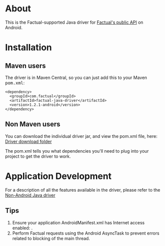 # About

This is the Factual-supported Java driver for [Factual's public API](http://developer.factual.com) on Android.

# Installation

## Maven users

The driver is in Maven Central, so you can just add this to your Maven <tt>pom.xml</tt>:

    <dependency>
      <groupId>com.factual</groupId>
      <artifactId>factual-java-driver</artifactId>
      <version>1.2.1-android</version>
    </dependency>
    
## Non Maven users

You can download the individual driver jar, and view the pom.xml file, here:
[Driver download folder](http://repo1.maven.org/maven2/com/factual/factual-java-driver/1.2.1-android/)

The pom.xml tells you what dependencies you'll need to plug into your project to get the driver to work.

# Application Development

For a description of all the features available in the driver, please refer to the 
[Non-Android Java driver](https://github.com/Factual/factual-java-driver)

## Tips

1. Ensure your application AndroidManifest.xml has Internet access enabled: <uses-permission android:name="android.permission.INTERNET" />.
2. Perform Factual requests using the Android AsyncTask to prevent errors related to blocking of the main thread.